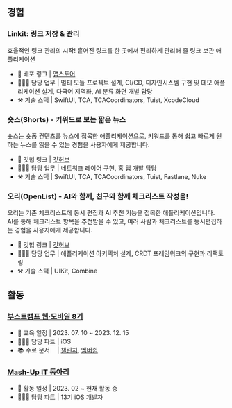 ## 경험
### Linkit: 링크 저장 & 관리
효율적인 링크 관리의 시작! 흩어진 링크를 한 곳에서 편리하게 관리해 줄 링크 보관 애플리케이션

- 🔗 배포 링크 | [앱스토어](https://apps.apple.com/kr/app/linkit-링크-저장-관리/id6504924837)
- 🙋🏻‍♂️ 담당 업무 | 멀티 모듈 프로젝트 설계, CI/CD, 디자인시스템 구현 및 데모 애플리케이션 설계, 다국어 지역화, AI 분류 화면 개발 담당
- ⚒️ 기술 스택 | SwiftUI, TCA, TCACoordinators, Tuist, XcodeCloud

### 숏스(Shorts) - 키워드로 보는 짧은 뉴스
숏스는 숏폼 컨텐츠를 뉴스에 접목한 애플리케이션으로, 키워드를 통해 쉽고 빠르게 원하는 뉴스를 읽을 수 있는 경험을 사용자에게 제공합니다.

- 🔗 깃헙 링크 | [깃허브](https://github.com/mash-up-kr/SeeYouAgain_iOS)
- 🙋🏻‍♂️ 담당 업무 | 네트워크 레이어 구현, 홈 탭 개발 담당
- ⚒️ 기술 스택 | SwiftUI, TCA, TCACoordinators, Tuist, Fastlane, Nuke

### 오리(OpenList) - AI와 함께, 친구와 함께 체크리스트 작성을!
오리는 기존 체크리스트에 동시 편집과 AI 추천 기능을 접목한 애플리케이션입니다.</br>AI를 통해 체크리스트 항목을 추천받을 수 있고, 여러 사람과 체크리스트를 동시편집하는 경험을 사용자에게 제공합니다.

- 🔗 깃헙 링크 | [깃허브](https://github.com/boostcampwm2023/iOS10-OpenList)
- 🙋🏻‍♂️ 담당 업무 | 애플리케이션 아키텍처 설계, CRDT 프레임워크의 구현과 리팩토링
- ⚒️ 기술 스택 | UIKit, Combine

## 활동
### [부스트캠프 웹·모바일 8기](https://boostcamp.connect.or.kr)
- 📆 교육 일정 | 2023. 07. 10 ~ 2023. 12. 15
- 🙋🏻‍♂️ 담당 파트 | iOS
- 📚 수료 문서 ㅤ| [챌린지](https://github.com/klmyoungyun/klmyoungyun/files/13777479/certificate_B20230902-769160-2.pdf), [멤버쉽](https://github.com/klmyoungyun/klmyoungyun/files/13777478/certificate_B20231222-930501.pdf)

### [Mash-Up IT 동아리](https://mash-up.kr)
- 📆 활동 일정 | 2023. 02 ~ 현재 활동 중
- 🙋🏻‍♂️ 담당 파트 | 13기 iOS 개발자
